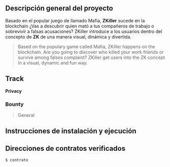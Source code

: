 ## Descripción general del proyecto

Basado en el popular juego de llamado Mafia, **ZKiller** sucede en la blockchain ¿Vas a descubrir quien mató a tus compañeros de trabajo o sobrevivir a falsas acusaciones? ZKiller introduce a los usuarios dentro del concepto de **ZK** de una manera visual, dinámica y divertida.

> Based on the populary game called Mafia, ZKiller happens on the blockchain. Are you going to discover who killed your work friends or survive among falses complaint? ZKiller get users into the ZK concept in a visual, dynamic and fun way.


## Track

**Privacy**

### Bounty

> General

## Instrucciones de instalación y ejecución



## Direcciones de contratos verificados

```shell
$ contrato
```
